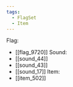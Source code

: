 ```yaml
---
tags:
  - FlagSet
  - Item
---
```

Flag:
- [[flag_9720]]
Sound:
- [[sound_44]]
- [[sound_43]]
- [[sound_17]]
Item:
- [[item_502]]
